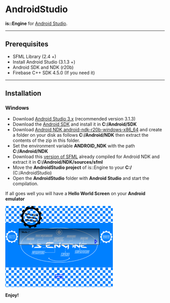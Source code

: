 # AndroidStudio
**is::Engine** for [Android Studio](https://developer.android.com/studio).

---

## Prerequisites

- SFML Library (2.4 +)
- Install Android Studio (3.1.3 +)
- Android SDK and NDK (r20b)
- Firebase C++ SDK 4.5.0 (If you need it)

---

## Installation

### Windows
- Download [Android Studio 3.x](https://developer.android.com/studio) (recommended version 3.1.3)
- Download the [Android SDK](https://developer.android.com/studio) and install it in **C:/Android/SDK**
- Download [Android NDK android-ndk-r20b-windows-x86_64](https://developer.android.com/ndk/downloads/older_releases.html) and create a folder on your disk as follows **C:/Android/NDK** then extract the contents of the zip in this folder.
- Set the environment variable **ANDROID_NDK** with the path **C:/Android/NDK**
- Download this [version of SFML](https://github.com/Is-Daouda/SFML-2.5.1-build-for-NDK-r20b) already compiled for Android NDK and extract it in **C:/Android/NDK/sources/sfml**
- Move the **AndroidStudio project** of is::Engine to your **C:/** (C:/AndroidStudio)
- Open the **AndroidStudio** folder with **Android Studio** and start the compilation.

If all goes well you will have a **Hello World Screen** on your **Android emulator**

![Image](https://github.com/Is-Daouda/is-Engine/blob/2.2.x/images/demo_screen.png)

**Enjoy!**